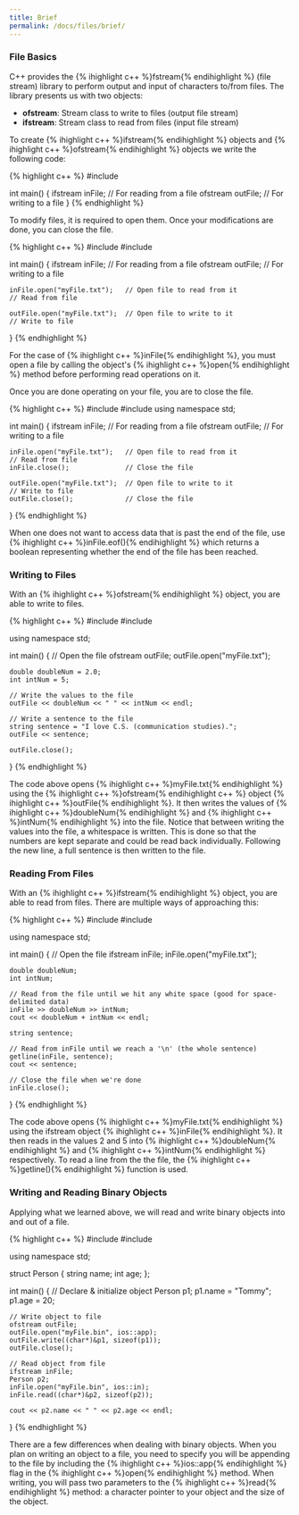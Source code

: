 ```yaml
---
title: Brief
permalink: /docs/files/brief/
---
```


### File Basics
C++ provides the {% ihighlight c++ %}fstream{% endihighlight %} (file stream) library to perform output and input of characters to/from files. The library presents us with two objects:
- **ofstream**: Stream class to write to files (output file stream)
- **ifstream**: Stream class to read from files (input file stream)

To create {% ihighlight c++ %}ifstream{% endihighlight %} objects and {% ihighlight c++ %}ofstream{% endihighlight %} objects we write the following code:

{% highlight c++ %}
#include <fstream>

int main() {
    ifstream inFile;  // For reading from a file
    ofstream outFile; // For writing to a file
}
{% endhighlight %}

To modify files, it is required to open them. Once your modifications are done, you can close the file.

{% highlight c++ %}
#include <iostream>
#include <fstream>

int main() {
    ifstream inFile;  // For reading from a file
    ofstream outFile; // For writing to a file

    inFile.open("myFile.txt");   // Open file to read from it
    // Read from file

    outFile.open("myFile.txt");  // Open file to write to it
    // Write to file
}
{% endhighlight %}

For the case of {% ihighlight c++ %}inFile{% endihighlight %}, you must open a file by calling the object's {% ihighlight c++ %}open{% endihighlight %} method before performing read operations on it.

Once you are done operating on your file, you are to close the file.

{% highlight c++ %}
#include <iostream>
#include <fstream>
using namespace std;

int main() {
    ifstream inFile;  // For reading from a file
    ofstream outFile; // For writing to a file

    inFile.open("myFile.txt");   // Open file to read from it
    // Read from file
    inFile.close();              // Close the file

    outFile.open("myFile.txt");  // Open file to write to it
    // Write to file
    outFile.close();             // Close the file
}
{% endhighlight %}

When one does not want to access data that is past the end of the file, use {% ihighlight c++ %}inFile.eof(){% endihighlight %} which returns a boolean representing whether the end of the file has been reached.

### Writing to Files
With an {% ihighlight c++ %}ofstream{% endihighlight %} object, you are able to write to files.

{% highlight c++ %}
#include <iostream>
#include <fstream>

using namespace std;

int main() {
    // Open the file
    ofstream outFile;
    outFile.open("myFile.txt");

    double doubleNum = 2.0;
    int intNum = 5;

    // Write the values to the file
    outFile << doubleNum << " " << intNum << endl;

    // Write a sentence to the file
    string sentence = "I love C.S. (communication studies).";
    outFile << sentence;

    outFile.close();
}
{% endhighlight %}

The code above opens {% ihighlight c++ %}myFile.txt{% endihighlight %} using the {% ihighlight c++ %}ofstream{% endihighlight c++ %} object {% ihighlight c++ %}outFile{% endihighlight %}. It then writes the values of {% ihighlight c++ %}doubleNum{% endihighlight %} and {% ihighlight c++ %}intNum{% endihighlight %} into the file. Notice that between writing the values into the file, a whitespace is written. This is done so that the numbers are kept separate and could be read back individually. Following the new line, a full sentence is then written to the file.

### Reading From Files
With an {% ihighlight c++ %}ifstream{% endihighlight %} object, you are able to read from files. There are multiple ways of approaching this:

{% highlight c++ %}
#include <iostream>
#include <fstream>

using namespace std;

int main() {
    // Open the file
    ifstream inFile;
    inFile.open("myFile.txt");

    double doubleNum;
    int intNum;

    // Read from the file until we hit any white space (good for space-delimited data)
    inFile >> doubleNum >> intNum;
    cout << doubleNum + intNum << endl;

    string sentence;

    // Read from inFile until we reach a '\n' (the whole sentence)
    getline(inFile, sentence);
    cout << sentence;

    // Close the file when we're done
    inFile.close();
}
{% endhighlight %}

The code above opens {% ihighlight c++ %}myFile.txt{% endihighlight %} using the ifstream object {% ihighlight c++ %}inFile{% endihighlight %}. It then reads in the values 2 and 5 into {% ihighlight c++ %}doubleNum{% endihighlight %} and {% ihighlight c++ %}intNum{% endihighlight %} respectively. To read a line from the the file, the {% ihighlight c++ %}getline(){% endihighlight %} function is used.

### Writing and Reading Binary Objects 
Applying what we learned above, we will read and write binary objects into and out of a file.

{% highlight c++ %}
#include <iostream>
#include <fstream>

using namespace std;

struct Person {
    string name;
    int age;
};

int main() {
    // Declare & initialize object
    Person p1;
    p1.name = "Tommy";
    p1.age = 20;

    // Write object to file
    ofstream outFile;
    outFile.open("myFile.bin", ios::app);
    outFile.write((char*)&p1, sizeof(p1));
    outFile.close();

    // Read object from file
    ifstream inFile;
    Person p2;
    inFile.open("myFile.bin", ios::in);
    inFile.read((char*)&p2, sizeof(p2));

    cout << p2.name << " " << p2.age << endl;
}
{% endhighlight %}

There are a few differences when dealing with binary objects. When you plan on writing an object to a file, you need to specify you will be appending to the file by including the {% ihighlight c++ %}ios::app{% endihighlight %} flag in the {% ihighlight c++ %}open{% endihighlight %} method. When writing, you will pass two parameters to the {% ihighlight c++ %}read{% endihighlight %} method: a character pointer to your object and the size of the object.
